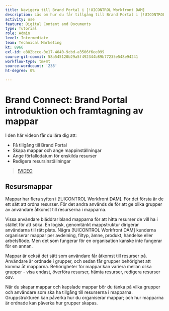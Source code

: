 ```yaml
---
title: Navigera till Brand Portal i [!UICONTROL Workfront DAM]
description: Läs om hur du får tillgång till Brand Portal i [!UICONTROL Workfront DAM], skapa mappar, ange förfallodatum för enskilda resurser och redigera resursinställningar.
activity: use
feature: Digital Content and Documents
type: Tutorial
role: Admin
level: Intermediate
team: Technical Marketing
kt: 8966
exl-id: e882bcce-0e17-4040-9cbd-a3506f6ee099
source-git-commit: 58a545120b29a5f492344b89b77235e548e94241
workflow-type: tm+mt
source-wordcount: '238'
ht-degree: 0%

---
```


# Brand Connect: Brand Portal introduktion och framtagning av mappar

I den här videon får du lära dig att:

* Få tillgång till Brand Portal
* Skapa mappar och ange mappinställningar
* Ange förfallodatum för enskilda resurser
* Redigera resursinställningar

>[!VIDEO](https://video.tv.adobe.com/v/335229/?quality=12)

## Resursmappar

Mappar har flera syften i [!UICONTROL Workfront DAM]. För det första är de ett sätt att ordna resurser. För det andra används de för att ge olika grupper av användare åtkomst till resurserna i mapparna.

Vissa användare bläddrar bland mapparna för att hitta resurser de vill ha i stället för att söka. En logisk, genomtänkt mappstruktur dirigerar användarna till rätt plats. Några [!UICONTROL Workfront DAM] kunderna organiserar mappar per avdelning, filtyp, ämne, produkt, händelse eller arbetsflöde. Men det som fungerar för en organisation kanske inte fungerar för en annan.

Mappar är också det sätt som användare får åtkomst till resurser på. Användare är ordnade i grupper, och sedan får grupper behörighet att komma åt mapparna. Behörigheter för mappar kan variera mellan olika grupper - visa endast, överföra resurser, hämta resurser, redigera resurser osv.

När du skapar mappar och kapslade mappar bör du tänka på vilka grupper och användare som ska ha tillgång till resurserna i mapparna. Gruppstrukturen kan påverka hur du organiserar mappar; och hur mapparna är ordnade kan påverka hur grupper skapas.
